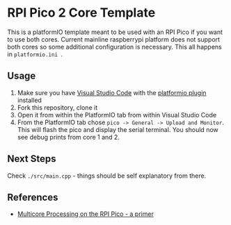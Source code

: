 # RPI Pico 2 Core Template
This is a platformIO template meant to be used with an RPI Pico if you want to use both cores. Current mainline raspberrypi platform does not support both cores so some additional configuration is necessary. This all happens in `platformio.ini `.

## Usage
1. Make sure you have [Visual Studio Code](https://code.visualstudio.com/) with the [platformio plugin](https://platformio.org/install/ide?install=vscode) installed
2. Fork this repository, clone it
3. Open it from within the PlatformIO tab from within Visual Studio Code
4. From the PlatformIO tab chose `pico -> General -> Upload and Monitor`. This will flash the pico and display the serial terminal. You should now see debug prints from core 1 and 2.

## Next Steps
Check `./src/main.cpp` - things should be self explanatory from there.

## References
* [Multicore Processing on the RPI Pico - a primer](https://arduino-pico.readthedocs.io/en/latest/multicore.html)
